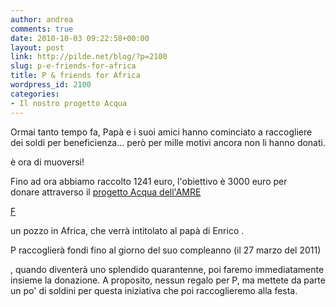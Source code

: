 ```yaml
---
author: andrea
comments: true
date: 2010-10-03 09:22:58+00:00
layout: post
link: http://pilde.net/blog/?p=2100
slug: p-e-friends-for-africa
title: P & friends for Africa
wordpress_id: 2100
categories:
- Il nostro progetto Acqua
---
```


Ormai tanto tempo fa, Papà e i suoi amici hanno cominciato a raccogliere dei soldi per beneficienza... però per mille motivi ancora non li hanno donati.

è ora di muoversi!

Fino ad ora abbiamo raccolto 1241 euro, l'obiettivo è 3000 euro per donare attraverso il [progetto Acqua dell'AMRE](http://www.amref.it/locator.cfm?pageID=6124)


[F](http://www.amref.it/locator.cfm?pageID=6124)


 un pozzo in Africa, che verrà intitolato al papà di Enrico .

P raccoglierà fondi fino al giorno del suo compleanno (il 27 marzo del 2011)


, quando diventerà uno splendido quarantenne, poi faremo immediatamente insieme la donazione. A proposito, nessun regalo per P, ma mettete da parte un po' di soldini per questa iniziativa che poi raccoglieremo alla festa.
